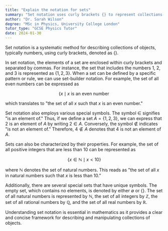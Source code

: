 ```yaml
---
title: "Explain the notation for sets"
summary: "Set notation uses curly brackets {} to represent collections of objects, usually numbers, allowing for a clear and concise way to describe and organize these groups."
author: "Dr. Sarah Wilson"
degree: "MSc in Physics, University College London"
tutor_type: "GCSE Physics Tutor"
date: 2024-01-30
---
```


Set notation is a systematic method for describing collections of objects, typically numbers, using curly brackets, denoted as $\{\}$.

In set notation, the elements of a set are enclosed within curly brackets and separated by commas. For instance, the set that includes the numbers $1$, $2$, and $3$ is represented as $\{1, 2, 3\}$. When a set can be defined by a specific pattern or rule, we can use set-builder notation. For example, the set of all even numbers can be expressed as 

$$
\{x \mid x \text{ is an even number}\,
$$ 

which translates to "the set of all $x$ such that $x$ is an even number."

Set notation also employs various special symbols. The symbol $\in$ signifies "is an element of." Thus, if we define a set $A = \{1, 2, 3\}$, we can express that $2$ is an element of $A$ by writing $2 \in A$. Conversely, the symbol $\notin$ indicates "is not an element of." Therefore, $4 \notin A$ denotes that $4$ is not an element of $A$.

Sets can also be characterized by their properties. For example, the set of all positive integers that are less than $10$ can be represented as 

$$
\{x \in \mathbb{N} \mid x < 10\}
$$ 

where $\mathbb{N}$ denotes the set of natural numbers. This reads as "the set of all $x$ in natural numbers such that $x$ is less than $10$."

Additionally, there are several special sets that have unique symbols. The empty set, which contains no elements, is denoted by either $\emptyset$ or $\{\}$. The set of all natural numbers is represented by $\mathbb{N}$, the set of all integers by $\mathbb{Z}$, the set of all rational numbers by $\mathbb{Q}$, and the set of all real numbers by $\mathbb{R}$.

Understanding set notation is essential in mathematics as it provides a clear and concise framework for describing and manipulating collections of objects.
    